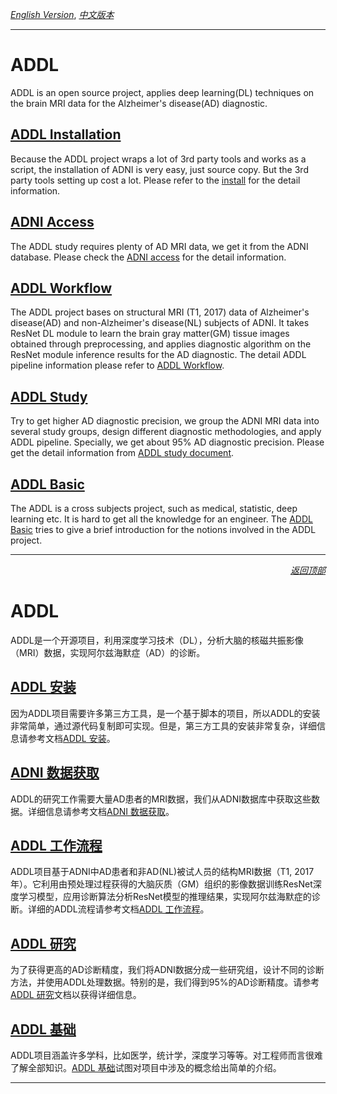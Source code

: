 <a id="toc_top"></a>
[*English Version*](#top_intr_en), [*中文版本*](#top_intr_cn)

----

# <a id="top_intr_en">ADDL</a>

ADDL is an open source project, applies deep learning(DL) techniques on the brain MRI data for the Alzheimer's disease(AD) diagnostic.

## [ADDL Installation](docs/install.md)
 Because the ADDL project wraps a lot of 3rd party tools and works as a script, the installation of ADNI is very easy, just source copy. But the 3rd party tools setting up cost a lot. Please refer to the [install](docs/install.md) for the detail information.

## [ADNI Access](docs/ADNI_data_access.md)
The ADDL study requires plenty of AD MRI data, we get it from the ADNI database. Please check the [ADNI access](docs/ADNI_data_access.md) for the detail information.

## [ADDL Workflow](docs/workflow.md)
The ADDL project bases on structural MRI (T1, 2017) data of Alzheimer's disease(AD) and non-Alzheimer's disease(NL) subjects of ADNI. It takes ResNet DL module to learn the brain gray matter(GM) tissue images obtained through preprocessing, and applies diagnostic algorithm on the ResNet module inference results for the AD diagnostic. The detail ADDL pipeline information please refer to [ADDL Workflow](docs/workflow.md).

## [ADDL Study](docs/study.md)
Try to get higher AD diagnostic precision, we group the ADNI MRI data into several study groups, design different diagnostic methodologies, and apply ADDL pipeline. Specially, we get about 95% AD diagnostic precision. Please get the detail information from [ADDL study document](docs/study.md).

## [ADDL Basic](docs/basic.md)
The ADDL is a cross subjects project, such as medical, statistic, deep learning etc. It is hard to get all the knowledge for an engineer. The [ADDL Basic](docs/basic.md) tries to give a brief introduction for the notions involved in the ADDL project.

----
[<p align='right'>*返回顶部*</p>](#toc_top)

# <a id="top_intr_cn">ADDL</a>
ADDL是一个开源项目，利用深度学习技术（DL），分析大脑的核磁共振影像（MRI）数据，实现阿尔兹海默症（AD）的诊断。

## [ADDL 安装](docs/安装.md)
因为ADDL项目需要许多第三方工具，是一个基于脚本的项目，所以ADDL的安装非常简单，通过源代码复制即可实现。但是，第三方工具的安装非常复杂，详细信息请参考文档[ADDL 安装](docs/安装.md)。

## [ADNI 数据获取](docs/ADNI数据获取.md)
ADDL的研究工作需要大量AD患者的MRI数据，我们从ADNI数据库中获取这些数据。详细信息请参考文档[ADNI 数据获取](docs/ADNI数据获取.md)。

## [ADDL 工作流程](docs/工作流程.md)
ADDL项目基于ADNI中AD患者和非AD(NL)被试人员的结构MRI数据（T1, 2017年）。它利用由预处理过程获得的大脑灰质（GM）组织的影像数据训练ResNet深度学习模型，应用诊断算法分析ResNet模型的推理结果，实现阿尔兹海默症的诊断。详细的ADDL流程请参考文档[ADDL 工作流程](docs/工作流程.md)。

## [ADDL 研究](docs/研究.md)
为了获得更高的AD诊断精度，我们将ADNI数据分成一些研究组，设计不同的诊断方法，并使用ADDL处理数据。特别的是，我们得到95%的AD诊断精度。请参考[ADDL 研究](docs/研究.md)文档以获得详细信息。

## [ADDL 基础](docs/基础.md)
ADDL项目涵盖许多学科，比如医学，统计学，深度学习等等。对工程师而言很难了解全部知识。[ADDL 基础](docs/基础.md)试图对项目中涉及的概念给出简单的介绍。

----
